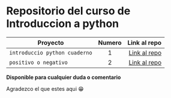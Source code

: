 # Repositorio del curso de Introduccion a python

| Proyecto | Numero | Link al repo |
| ------------- |:-------------:| -----:|
|`introduccio python cuaderno`|1|[Link al repo](./IntroProgramacionPython.ipynb)|
|`positivo o negativo`|2|[Link al repo](./exercises/T1E1_pos_neg.py)|



**Disponible para cualquier duda o comentario**

Agradezco el que estes aqui 😁
